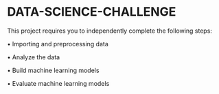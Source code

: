 # DATA-SCIENCE-CHALLENGE
This project requires you to independently complete the following steps:


•
Importing and preprocessing data

•
Analyze the data

•
Build machine learning models

•
Evaluate machine learning models

